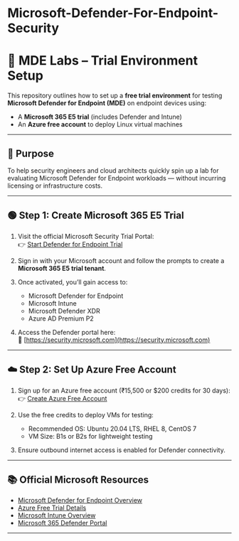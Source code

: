 # Microsoft-Defender-For-Endpoint-Security

# 🧪 MDE Labs – Trial Environment Setup

This repository outlines how to set up a **free trial environment** for testing **Microsoft Defender for Endpoint (MDE)** on endpoint devices using:

- A **Microsoft 365 E5 trial** (includes Defender and Intune)
- An **Azure free account** to deploy Linux virtual machines

---

## 🎯 Purpose

To help security engineers and cloud architects quickly spin up a lab for evaluating Microsoft Defender for Endpoint workloads — without incurring licensing or infrastructure costs.

---

## 🟢 Step 1: Create Microsoft 365 E5 Trial

1. Visit the official Microsoft Security Trial Portal:  
   👉 [Start Defender for Endpoint Trial](https://www.microsoft.com/en-in/security/business/get-started/start-free-trial)

2. Sign in with your Microsoft account and follow the prompts to create a **Microsoft 365 E5 trial tenant**.

3. Once activated, you’ll gain access to:
   - Microsoft Defender for Endpoint
   - Microsoft Intune
   - Microsoft Defender XDR
   - Azure AD Premium P2

4. Access the Defender portal here:  
   🔗 [https://security.microsoft.com](https://security.microsoft.com)

---

## ☁️ Step 2: Set Up Azure Free Account

1. Sign up for an Azure free account (₹15,500 or $200 credits for 30 days):  
   👉 [Create Azure Free Account](https://azure.microsoft.com/en-in/free/)

2. Use the free credits to deploy VMs for testing:
   - Recommended OS: Ubuntu 20.04 LTS, RHEL 8, CentOS 7
   - VM Size: B1s or B2s for lightweight testing

3. Ensure outbound internet access is enabled for Defender connectivity.

---

## 📚 Official Microsoft Resources

- [Microsoft Defender for Endpoint Overview](https://learn.microsoft.com/en-us/microsoft-365/security/defender-endpoint/microsoft-defender-endpoint)
- [Azure Free Trial Details](https://azure.microsoft.com/en-in/free/)
- [Microsoft Intune Overview](https://www.microsoft.com/en-us/security/business/endpoint-management/microsoft-intune)
- [Microsoft 365 Defender Portal](https://security.microsoft.com)

---
